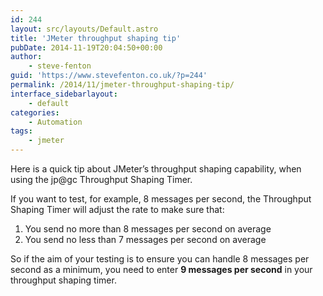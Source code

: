 ```yaml
---
id: 244
layout: src/layouts/Default.astro
title: 'JMeter throughput shaping tip'
pubDate: 2014-11-19T20:04:50+00:00
author:
    - steve-fenton
guid: 'https://www.stevefenton.co.uk/?p=244'
permalink: /2014/11/jmeter-throughput-shaping-tip/
interface_sidebarlayout:
    - default
categories:
    - Automation
tags:
    - jmeter
---
```


Here is a quick tip about JMeter’s throughput shaping capability, when using the jp@gc Throughput Shaping Timer.

If you want to test, for example, 8 messages per second, the Throughput Shaping Timer will adjust the rate to make sure that:

1. You send no more than 8 messages per second on average
2. You send no less than 7 messages per second on average

So if the aim of your testing is to ensure you can handle 8 messages per second as a minimum, you need to enter **9 messages per second** in your throughput shaping timer.